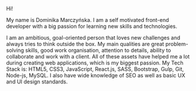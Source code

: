 Hi! 

My name is Dominika Marczyńska. I am a self motivated front-end developer with a big passion for learning new skills and technologies. 

I am an ambitious, goal-oriented person that loves new challenges and always tries to think outside the box. My main qualities are great problem-solving skills, good work organisation, attention to details, ability to collaborate and work with a client. All of these assets have helped me a lot during creating web applications, which is my biggest passion. My Tech Stack is: HTML5, CSS3, JavaScript, React.js, SASS, Bootstrap, Gulp, Git, Node-js, MySQL. I also have wide knowledge of SEO as well as basic UX and UI design standards.


<!-- 
Here are some ideas to get you started:

- 🔭 I’m currently working on ...
- 🌱 I’m currently learning ...
- 👯 I’m looking to collaborate on ...
- 🤔 I’m looking for help with ...
- 💬 Ask me about ...
- 📫 How to reach me: ...
- 😄 Pronouns: ...
- ⚡ Fun fact: ...
--> 

